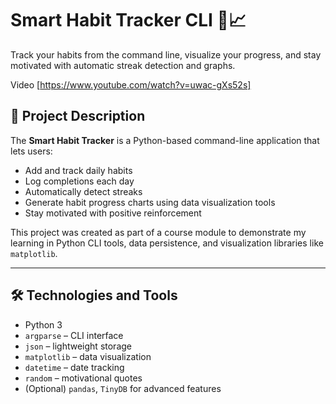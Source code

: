 # Smart Habit Tracker CLI 🧠📈

Track your habits from the command line, visualize your progress, and stay motivated with automatic streak detection and graphs.

Video [https://www.youtube.com/watch?v=uwac-gXs52s]
## 📌 Project Description

The **Smart Habit Tracker** is a Python-based command-line application that lets users:

- Add and track daily habits
- Log completions each day
- Automatically detect streaks
- Generate habit progress charts using data visualization tools
- Stay motivated with positive reinforcement

This project was created as part of a course module to demonstrate my learning in Python CLI tools, data persistence, and visualization libraries like `matplotlib`.

---

## 🛠️ Technologies and Tools

- Python 3
- `argparse` – CLI interface
- `json` – lightweight storage
- `matplotlib` – data visualization
- `datetime` – date tracking
- `random` – motivational quotes
- (Optional) `pandas`, `TinyDB` for advanced features
